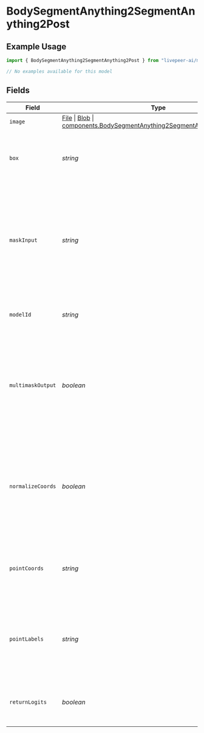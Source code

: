 # BodySegmentAnything2SegmentAnything2Post

## Example Usage

```typescript
import { BodySegmentAnything2SegmentAnything2Post } from "livepeer-ai/models/components";

// No examples available for this model
```

## Fields

| Field                                                                                                                                                                                                                                                                | Type                                                                                                                                                                                                                                                                 | Required                                                                                                                                                                                                                                                             | Description                                                                                                                                                                                                                                                          |
| -------------------------------------------------------------------------------------------------------------------------------------------------------------------------------------------------------------------------------------------------------------------- | -------------------------------------------------------------------------------------------------------------------------------------------------------------------------------------------------------------------------------------------------------------------- | -------------------------------------------------------------------------------------------------------------------------------------------------------------------------------------------------------------------------------------------------------------------- | -------------------------------------------------------------------------------------------------------------------------------------------------------------------------------------------------------------------------------------------------------------------- |
| `image`                                                                                                                                                                                                                                                              | [File](https://developer.mozilla.org/en-US/docs/Web/API/File) \| [Blob](https://developer.mozilla.org/en-US/docs/Web/API/Blob) \| [components.BodySegmentAnything2SegmentAnything2PostImage](../../models/components/bodysegmentanything2segmentanything2postimage.md) | :heavy_check_mark:                                                                                                                                                                                                                                                   | Image to segment.                                                                                                                                                                                                                                                    |
| `box`                                                                                                                                                                                                                                                                | *string*                                                                                                                                                                                                                                                             | :heavy_minus_sign:                                                                                                                                                                                                                                                   | A length 4 array given as a box prompt to the model, in XYXY format.                                                                                                                                                                                                 |
| `maskInput`                                                                                                                                                                                                                                                          | *string*                                                                                                                                                                                                                                                             | :heavy_minus_sign:                                                                                                                                                                                                                                                   | A low-resolution mask input to the model, typically from a previous prediction iteration, with the form 1xHxW (H=W=256 for SAM).                                                                                                                                     |
| `modelId`                                                                                                                                                                                                                                                            | *string*                                                                                                                                                                                                                                                             | :heavy_minus_sign:                                                                                                                                                                                                                                                   | Hugging Face model ID used for image generation.                                                                                                                                                                                                                     |
| `multimaskOutput`                                                                                                                                                                                                                                                    | *boolean*                                                                                                                                                                                                                                                            | :heavy_minus_sign:                                                                                                                                                                                                                                                   | If true, the model will return three masks for ambiguous input prompts, often producing better masks than a single prediction.                                                                                                                                       |
| `normalizeCoords`                                                                                                                                                                                                                                                    | *boolean*                                                                                                                                                                                                                                                            | :heavy_minus_sign:                                                                                                                                                                                                                                                   | If true, the point coordinates will be normalized to the range [0,1], with point_coords expected to be with respect to image dimensions.                                                                                                                             |
| `pointCoords`                                                                                                                                                                                                                                                        | *string*                                                                                                                                                                                                                                                             | :heavy_minus_sign:                                                                                                                                                                                                                                                   | Nx2 array of point prompts to the model, where each point is in (X,Y) in pixels.                                                                                                                                                                                     |
| `pointLabels`                                                                                                                                                                                                                                                        | *string*                                                                                                                                                                                                                                                             | :heavy_minus_sign:                                                                                                                                                                                                                                                   | Labels for the point prompts, where 1 indicates a foreground point and 0 indicates a background point.                                                                                                                                                               |
| `returnLogits`                                                                                                                                                                                                                                                       | *boolean*                                                                                                                                                                                                                                                            | :heavy_minus_sign:                                                                                                                                                                                                                                                   | If true, returns un-thresholded mask logits instead of a binary mask.                                                                                                                                                                                                |